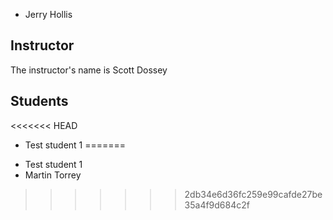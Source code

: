 - Jerry Hollis

## Instructor

The instructor's name is Scott Dossey

## Students

<<<<<<< HEAD
- Test student 1
=======
* Test student 1
* Martin Torrey
>>>>>>> 2db34e6d36fc259e99cafde27be35a4f9d684c2f
